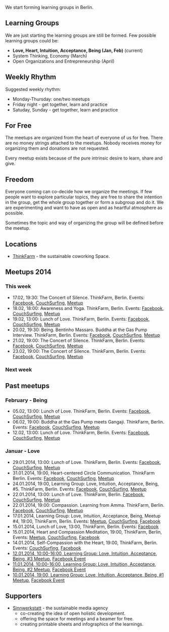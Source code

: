 We start forming learning groups in Berlin.


## Learning Groups

We are just starting the learning groups are still be formed. Few possible learning groups could be:

* **Love, Heart, Intuition, Acceptance, Being (Jan, Feb)** (current)
* System Thinking, Economy (March)
* Open Organizations and Entrepreneurship (April)


## Weekly Rhythm

Suggested weekly rhythm:

* Monday-Thursday: one/two meetups
* Friday night - get together, learn and practice
* Satuday, Sunday - get together, learn and practice

## For Free

The meetups are organized from the heart of everyone of us for free. There are no money strings attached to the meetups. Nobody receives money for organizing them and donations are not requested.

Every meetup exists because of the pure intrinsic desire to learn, share and give.

## Freedom

Everyone coming can co-decide how we organize the meetings. If few people want to explore particular topics, they are free to share the intention in the group, get the whole group together or form a subgroup and do it. We are experimenting and want to have as open and as heartful atmosphere as possible.

Sometimes the topic and way of organizing the group will be defined before the meetup.

## Locations

* [ThinkFarm](http://berlin.thinkfarm.de/) - the sustainable coworking Space.


## Meetups 2014

### This week

* 17.02, 19:30: The Concert of Silence. ThinkFarm, Berlin. Events: [Facebook](https://www.facebook.com/events/245409908973382/), [CouchSurfing](https://www.couchsurfing.org/n/events/the-concert-of-silence-17-02-19-30-thinkfarm-berlin), [Meetup](http://www.meetup.com/Love-Acceptance-and-Being/events/166589542/)
* 18.02, 18:00: Awareness and Yoga. ThinkFarm, Berlin. Events: [Facebook](https://www.facebook.com/events/212469962284980/), [CouchSurfing](https://www.couchsurfing.org/n/events/awareness-and-yoga-18-02-18-00-thinkfarm-berlin), [Meetup](http://www.meetup.com/Love-Acceptance-and-Being/events/166592172/)
* 19.02, 13:00: Lunch of Love. ThinkFarm, Berlin. Events: [Facebook](https://www.facebook.com/events/1395199574076209/), [CouchSurfing](https://www.couchsurfing.org/n/repeating-events/mittagessen-der-liebe-wednesday-13-00-thinkfarm-berlin-repeats), [Meetup](http://www.meetup.com/Love-Acceptance-and-Being/events/166105642/)
* 20.02, 19:30: Being. Bentinho Massaro. Buddha at the Gas Pump Interview. ThinkFarm, Berlin. Events: [Facebook](https://www.facebook.com/events/599582690130787/), [CouchSurfing](http://www.meetup.com/Love-Acceptance-and-Being/events/166595302/), [Meetup](http://www.meetup.com/Love-Acceptance-and-Being/events/166595302/)
* 21.02, 19:00: The Concert of Silence. ThinkFarm, Berlin. Events: [Facebook](https://www.facebook.com/events/219659761571620/), [CouchSurfing](https://www.couchsurfing.org/n/events/the-concert-of-silence-21-02-19-00-thinkfarm-berlin), [Meetup](http://www.meetup.com/Love-Acceptance-and-Being/events/166596942/)
* 23.02, 19:00: The Concert of Silence. ThinkFarm, Berlin. Events: [Facebook](https://www.facebook.com/events/1409044629345588/), [CouchSurfing](https://www.couchsurfing.org/n/events/the-concert-of-silence-23-02-19-00-thinkfarm-berlin), [Meetup](http://www.meetup.com/Love-Acceptance-and-Being/events/166598522/)


### Next week



## Past meetups


### February - Being

* 05.02, 13:00: Lunch of Love. ThinkFarm, Berlin. Events: [Facebook](https://www.facebook.com/events/266683643497237/), [CouchSurfing](https://www.couchsurfing.org/n/repeating-events/mittagessen-der-liebe-wednesday-13-00-thinkfarm-berlin-repeats), [Meetup](http://www.meetup.com/Love-Acceptance-and-Being/events/dbclrhysdbhb/)
* 06.02, 19:00: Buddha at the Gas Pump meets Gangaji. ThinkFarm, Berlin. Events: [Facebook](https://www.facebook.com/events/402053023263637/), [CouchSurfing](https://www.couchsurfing.org/n/events/buddha-at-the-gas-pump-meets-gangaji-05-02-19-00-thinkfarm-berlin), [Meetup](http://www.meetup.com/Love-Acceptance-and-Being/events/164107862/)
* 12.02, 13:00: Lunch of Love. ThinkFarm, Berlin. Events: [Facebook](https://www.facebook.com/events/219131294945683/), [CouchSurfing](https://www.couchsurfing.org/n/events/mittagessen-der-liebe-wednesday-13-00-thinkfarm-berlin--3), [Meetup](http://www.meetup.com/Love-Acceptance-and-Being/events/164837332/)

### Januar - Love

* 29.01.2014, 13:00: Lunch of Love. ThinkFarm, Berlin. Events: [Facebook](https://www.facebook.com/events/213648442163126/), [CouchSurfing](https://www.couchsurfing.org/n/repeating-events/mittagessen-der-liebe-wednesday-13-00-thinkfarm-berlin-repeats), [Meetup](http://www.meetup.com/Love-Acceptance-and-Being/events/162625852/)
* 31.01.2014, 19:00, Heart-centered Circle Communication. ThinkFarm Berlin. Events: [Facebook](https://www.facebook.com/events/218730691644175/), [CouchSurfing](https://www.couchsurfing.org/n/events/herzzentrierter-redekreis-uber-liebe-und-akzeptanz-31-1-19-00-thinkfarm-berlin), [Meetup](http://www.meetup.com/Love-Acceptance-and-Being/events/162647702/)
* 24.01.2014, 19:00, Learning Group: Love, Intuition, Acceptance, Being, #5. ThinkFarm, Berlin. Events: [Facebook](https://www.facebook.com/events/704804309553752/), [CouchSurfing](https://www.couchsurfing.org/n/events/love-acceptance-being-meetup-5-24-01-2014-thinkfarm-berlin#), [Meetup](http://www.meetup.com/Love-Acceptance-and-Being/events/161393962/)
* 22.01.2014, 13:00: Lunch of Love. ThinkFarm, Berlin. [Facebook](https://www.facebook.com/events/634119726645005/), [CouchSurfing](https://www.couchsurfing.org/n/events/mittagessen-der-liebe-7-mi-22-jan-13-00-thinkfarm-berlin), [Meetup](http://www.meetup.com/Love-Acceptance-and-Being/events/161095322/)
* 22.01.2014, 19:00: Compassion. Learning from Amma. ThinkFarm, Berlin. [Facebook](https://www.facebook.com/events/419762934821660/), [CouchSurfing](https://www.couchsurfing.org/n/events/compassion-learning-from-amma-22-01-19-00-thinkfarm-berlin), [Meetup](http://www.meetup.com/Love-Acceptance-and-Being/events/161086842/)
* 17.01.2014, Learning Group: Love, Intuition, Acceptance, Being, Meetup #4, 19:00, ThinkFarm, Berlin. Events: [Meetup](http://www.meetup.com/Love-Acceptance-and-Being/events/160483532/), [CouchSurfing](https://www.couchsurfing.org/n/events/learning-group-love-intuition-acceptance-being-meetup-4-17-01-2014-berlin), [Facebook](https://www.facebook.com/events/585869831483413/)
* 15.01.2014, Lunch of Love, 13:00, ThinkFarm, Berlin. Events: [Facebook](https://www.facebook.com/events/699362803437650/)
* 15.01.2014, Heart and Compassion Meditation, 19:00, ThinkFarm, Berlin, Events: [Meetup](http://www.meetup.com/Love-Acceptance-and-Being/events/160483412/), [CouchSurfing](https://www.couchsurfing.org/n/events/heart-and-compassion-meditation-berlin), [Facebook](https://www.facebook.com/events/571134756312135/)
* 14.01.2014, Self-Compassion with the Heart, 19:00, ThinkFarm, Berlin. Events: [CouchSurfing](https://www.couchsurfing.org/n/events/self-compassion-with-the-heart-berlin), [Facebook](https://www.facebook.com/events/1430900203813012/)
* [12.01.2014, 10:00-16:00, Learning Group: Love, Intuition, Acceptance, Being, #3 Meetup](http://www.openom.eu/en/2014/01/learning-group-love-intuition-acceptance-being-1-meetup-10-01-2014-thinkfarm-berlin/), [Facebook Event](https://www.facebook.com/events/228236264014860/)
* [11.01.2014, 10:00-16:00, Learning Group: Love, Intuition, Acceptance, Being, #2 Meetup](http://www.openom.eu/en/2014/01/learning-group-love-intuition-acceptance-being-1-meetup-10-01-2014-thinkfarm-berlin/), [Facebook Event](https://www.facebook.com/events/228236264014860/)
* [10.01.2014, 19:00, Learning Group: Love, Intuition, Acceptance, Being, #1 Meetup](http://www.openom.eu/en/2014/01/learning-group-love-intuition-acceptance-being-1-meetup-10-01-2014-thinkfarm-berlin/), [Facebook Event](https://www.facebook.com/events/1445329859013869/)


## Supporters

* [Sinnwerkstatt](https://www.sinnwerkstatt.com/) - the sustainable media agency
    * co-creating the idea of open holistic development.
    * offering the space for meetings and a beamer for free.
    * creating printable sheets and infographics of the learnings.
